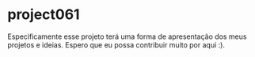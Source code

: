 # project061
Especificamente esse projeto terá uma forma de apresentação dos meus projetos e ideias. Espero que eu possa contribuir muito por aqui :).
